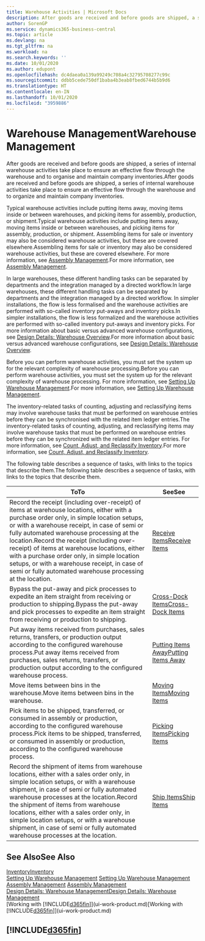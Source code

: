 ```yaml
---
title: Warehouse Activities | Microsoft Docs
description: After goods are received and before goods are shipped, a series of internal warehouse activities take place to ensure an effective flow through the warehouse and to organise and maintain company inventories.
author: SorenGP
ms.service: dynamics365-business-central
ms.topic: article
ms.devlang: na
ms.tgt_pltfrm: na
ms.workload: na
ms.search.keywords: ''
ms.date: 10/01/2020
ms.author: edupont
ms.openlocfilehash: dc4daea0a139a99249c708a4c32795708277c99c
ms.sourcegitcommit: ddbb5cede750df1baba4b3eab8fbed6744b5b9d6
ms.translationtype: HT
ms.contentlocale: en-IN
ms.lasthandoff: 10/01/2020
ms.locfileid: "3959886"
---
```

# <a name="warehouse-management"></a><span data-ttu-id="9f6f9-103">Warehouse Management</span><span class="sxs-lookup"><span data-stu-id="9f6f9-103">Warehouse Management</span></span>
<span data-ttu-id="9f6f9-104">After goods are received and before goods are shipped, a series of internal warehouse activities take place to ensure an effective flow through the warehouse and to organise and maintain company inventories.</span><span class="sxs-lookup"><span data-stu-id="9f6f9-104">After goods are received and before goods are shipped, a series of internal warehouse activities take place to ensure an effective flow through the warehouse and to organize and maintain company inventories.</span></span>

<span data-ttu-id="9f6f9-105">Typical warehouse activities include putting items away, moving items inside or between warehouses, and picking items for assembly, production, or shipment.</span><span class="sxs-lookup"><span data-stu-id="9f6f9-105">Typical warehouse activities include putting items away, moving items inside or between warehouses, and picking items for assembly, production, or shipment.</span></span> <span data-ttu-id="9f6f9-106">Assembling items for sale or inventory may also be considered warehouse activities, but these are covered elsewhere.</span><span class="sxs-lookup"><span data-stu-id="9f6f9-106">Assembling items for sale or inventory may also be considered warehouse activities, but these are covered elsewhere.</span></span> <span data-ttu-id="9f6f9-107">For more information, see [Assembly Management](assembly-assemble-items.md).</span><span class="sxs-lookup"><span data-stu-id="9f6f9-107">For more information, see [Assembly Management](assembly-assemble-items.md).</span></span>  

<span data-ttu-id="9f6f9-108">In large warehouses, these different handling tasks can be separated by departments and the integration managed by a directed workflow.</span><span class="sxs-lookup"><span data-stu-id="9f6f9-108">In large warehouses, these different handling tasks can be separated by departments and the integration managed by a directed workflow.</span></span> <span data-ttu-id="9f6f9-109">In simpler installations, the flow is less formalised and the warehouse activities are performed with so-called inventory put-aways and inventory picks.</span><span class="sxs-lookup"><span data-stu-id="9f6f9-109">In simpler installations, the flow is less formalized and the warehouse activities are performed with so-called inventory put-aways and inventory picks.</span></span> <span data-ttu-id="9f6f9-110">For more information about basic versus advanced warehouse configurations, see [Design Details: Warehouse Overview](design-details-warehouse-overview.md).</span><span class="sxs-lookup"><span data-stu-id="9f6f9-110">For more information about basic versus advanced warehouse configurations, see [Design Details: Warehouse Overview](design-details-warehouse-overview.md).</span></span>

<span data-ttu-id="9f6f9-111">Before you can perform warehouse activities, you must set the system up for the relevant complexity of warehouse processing.</span><span class="sxs-lookup"><span data-stu-id="9f6f9-111">Before you can perform warehouse activities, you must set the system up for the relevant complexity of warehouse processing.</span></span> <span data-ttu-id="9f6f9-112">For more information, see [Setting Up Warehouse Management](warehouse-setup-warehouse.md).</span><span class="sxs-lookup"><span data-stu-id="9f6f9-112">For more information, see [Setting Up Warehouse Management](warehouse-setup-warehouse.md).</span></span>

<span data-ttu-id="9f6f9-113">The inventory-related tasks of counting, adjusting and reclassifying items may involve warehouse tasks that must be performed on warehouse entries before they can be synchronised with the related item ledger entries.</span><span class="sxs-lookup"><span data-stu-id="9f6f9-113">The inventory-related tasks of counting, adjusting, and reclassifying items may involve warehouse tasks that must be performed on warehouse entries before they can be synchronized with the related item ledger entries.</span></span> <span data-ttu-id="9f6f9-114">For more information, see [Count, Adjust, and Reclassify Inventory](inventory-how-count-adjust-reclassify.md).</span><span class="sxs-lookup"><span data-stu-id="9f6f9-114">For more information, see [Count, Adjust, and Reclassify Inventory](inventory-how-count-adjust-reclassify.md).</span></span>

 <span data-ttu-id="9f6f9-115">The following table describes a sequence of tasks, with links to the topics that describe them.</span><span class="sxs-lookup"><span data-stu-id="9f6f9-115">The following table describes a sequence of tasks, with links to the topics that describe them.</span></span>   

|<span data-ttu-id="9f6f9-116">**To**</span><span class="sxs-lookup"><span data-stu-id="9f6f9-116">**To**</span></span>|<span data-ttu-id="9f6f9-117">**See**</span><span class="sxs-lookup"><span data-stu-id="9f6f9-117">**See**</span></span>|  
|------------|-------------|  
|<span data-ttu-id="9f6f9-118">Record the receipt (including over-receipt) of items at warehouse locations, either with a purchase order only, in simple location setups, or with a warehouse receipt, in case of semi or fully automated warehouse processing at the location.</span><span class="sxs-lookup"><span data-stu-id="9f6f9-118">Record the receipt (including over-receipt) of items at warehouse locations, either with a purchase order only, in simple location setups, or with a warehouse receipt, in case of semi or fully automated warehouse processing at the location.</span></span>|[<span data-ttu-id="9f6f9-119">Receive Items</span><span class="sxs-lookup"><span data-stu-id="9f6f9-119">Receive Items</span></span>](warehouse-how-receive-items.md)|
|<span data-ttu-id="9f6f9-120">Bypass the put-away and pick processes to expedite an item straight from receiving or production to shipping.</span><span class="sxs-lookup"><span data-stu-id="9f6f9-120">Bypass the put-away and pick processes to expedite an item straight from receiving or production to shipping.</span></span>|[<span data-ttu-id="9f6f9-121">Cross-Dock Items</span><span class="sxs-lookup"><span data-stu-id="9f6f9-121">Cross-Dock Items</span></span>](warehouse-how-to-cross-dock-items.md)|    
|<span data-ttu-id="9f6f9-122">Put away items received from purchases, sales returns, transfers, or production output according to the configured warehouse process.</span><span class="sxs-lookup"><span data-stu-id="9f6f9-122">Put away items received from purchases, sales returns, transfers, or production output according to the configured warehouse process.</span></span>|[<span data-ttu-id="9f6f9-123">Putting Items Away</span><span class="sxs-lookup"><span data-stu-id="9f6f9-123">Putting Items Away</span></span>](warehouse-put-away-items.md)|
|<span data-ttu-id="9f6f9-124">Move items between bins in the warehouse.</span><span class="sxs-lookup"><span data-stu-id="9f6f9-124">Move items between bins in the warehouse.</span></span>|[<span data-ttu-id="9f6f9-125">Moving Items</span><span class="sxs-lookup"><span data-stu-id="9f6f9-125">Moving Items</span></span>](warehouse-move-items.md)|
|<span data-ttu-id="9f6f9-126">Pick items to be shipped, transferred, or consumed in assembly or production, according to the configured warehouse process.</span><span class="sxs-lookup"><span data-stu-id="9f6f9-126">Pick items to be shipped, transferred, or consumed in assembly or production, according to the configured warehouse process.</span></span>|[<span data-ttu-id="9f6f9-127">Picking Items</span><span class="sxs-lookup"><span data-stu-id="9f6f9-127">Picking Items</span></span>](warehouse-pick-items.md)|
|<span data-ttu-id="9f6f9-128">Record the shipment of items from warehouse locations, either with a sales order only, in simple location setups, or with a warehouse shipment, in case of semi or fully automated warehouse processes at the location.</span><span class="sxs-lookup"><span data-stu-id="9f6f9-128">Record the shipment of items from warehouse locations, either with a sales order only, in simple location setups, or with a warehouse shipment, in case of semi or fully automated warehouse processes at the location.</span></span>|[<span data-ttu-id="9f6f9-129">Ship Items</span><span class="sxs-lookup"><span data-stu-id="9f6f9-129">Ship Items</span></span>](warehouse-how-ship-items.md)|  

## <a name="see-also"></a><span data-ttu-id="9f6f9-130">See Also</span><span class="sxs-lookup"><span data-stu-id="9f6f9-130">See Also</span></span>  
[<span data-ttu-id="9f6f9-131">Inventory</span><span class="sxs-lookup"><span data-stu-id="9f6f9-131">Inventory</span></span>](inventory-manage-inventory.md)  
<span data-ttu-id="9f6f9-132">[Setting Up Warehouse Management](warehouse-setup-warehouse.md)   </span><span class="sxs-lookup"><span data-stu-id="9f6f9-132">[Setting Up Warehouse Management](warehouse-setup-warehouse.md)   </span></span>  
<span data-ttu-id="9f6f9-133">[Assembly Management](assembly-assemble-items.md)  </span><span class="sxs-lookup"><span data-stu-id="9f6f9-133">[Assembly Management](assembly-assemble-items.md)  </span></span>  
[<span data-ttu-id="9f6f9-134">Design Details: Warehouse Management</span><span class="sxs-lookup"><span data-stu-id="9f6f9-134">Design Details: Warehouse Management</span></span>](design-details-warehouse-management.md)  
<span data-ttu-id="9f6f9-135">[Working with [!INCLUDE[d365fin](includes/d365fin_md.md)]](ui-work-product.md)</span><span class="sxs-lookup"><span data-stu-id="9f6f9-135">[Working with [!INCLUDE[d365fin](includes/d365fin_md.md)]](ui-work-product.md)</span></span>  

## [!INCLUDE[d365fin](includes/free_trial_md.md)]  
